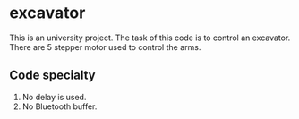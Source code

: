 # excavator
This is an university project. The task of this code is to control an excavator. There are 5 stepper motor used to control the arms.

## Code specialty

1. No delay is used.
2. No Bluetooth buffer.
